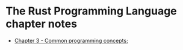 # The Rust Programming Language chapter notes

* [Chapter 3 - Common programming concepts](./Chapter3.md);
